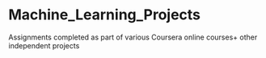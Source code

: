 # Machine_Learning_Projects

Assignments completed as part of various Coursera online courses+ other independent projects

